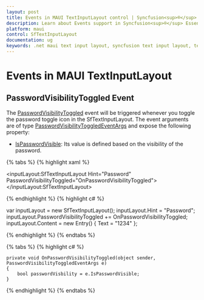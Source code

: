 ```yaml
---
layout: post
title: Events in MAUI TextInputLayout control | Syncfusion<sup>®</sup>
description: Learn about Events support in Syncfusion<sup>®</sup> Essential Studio<sup>®</sup> MAUI TextInputLayout control, its elements, and more.
platform: maui
control: SfTextInputLayout
documentation: ug
keywords: .net maui text input layout, syncfusion text input layout, text input layout maui.
---
```


# Events in MAUI TextInputLayout

## PasswordVisibilityToggled Event

The [PasswordVisibilityToggled](https://help.syncfusion.com/cr/maui/Syncfusion.Maui.Core.SfTextInputLayout.html#Syncfusion_Maui_Core_SfTextInputLayout_PasswordVisibilityToggled) event will be triggered whenever you toggle the password toggle icon in the SfTextInputLayout. The event arguments are of type [PasswordVisibilityToggledEventArgs](https://help.syncfusion.com/cr/maui/Syncfusion.Maui.Core.PasswordVisibilityToggledEventArgs.html) and expose the following property:

* [IsPasswordVisible](https://help.syncfusion.com/cr/maui/Syncfusion.Maui.Core.PasswordVisibilityToggledEventArgs.html#Syncfusion_Maui_Core_PasswordVisibilityToggledEventArgs_IsPasswordVisible): Its value is defined based on the visibility of the password.

{% tabs %}
{% highlight xaml %}

<inputLayout:SfTextInputLayout  Hint="Password" 
                                PasswordVisibilityToggled="OnPasswordVisibilityToggled">
    <Entry Text="1234"/>
</inputLayout:SfTextInputLayout>  
 
{% endhighlight %}
{% highlight c# %}

var inputLayout = new SfTextInputLayout();
inputLayout.Hint = "Password";
inputLayout.PasswordVisibilityToggled += OnPasswordVisibilityToggled;
inputLayout.Content = new Entry() { Text = "1234" }; 

{% endhighlight %}
{% endtabs %}

{% tabs %}
{% highlight c# %}
    
    private void OnPasswordVisibilityToggled(object sender, PasswordVisibilityToggledEventArgs e)
	{
    	bool passwordVisbility = e.IsPasswordVisible;
	}

{% endhighlight %}
{% endtabs %}